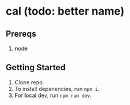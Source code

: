 # cal (todo: better name)

## Prereqs

1. node

## Getting Started

1. Clone repo.
2. To install depenencies, run `npm i`.
3. For local dev, run `npm run dev`.


